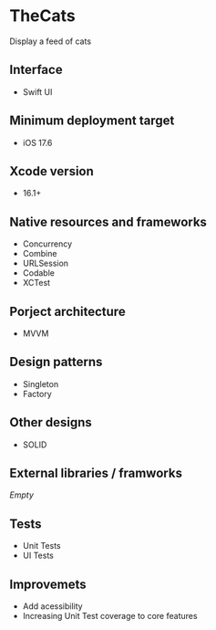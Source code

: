 
# TheCats
 Display a feed of cats

## Interface
- Swift UI

## Minimum deployment target
- iOS 17.6

## Xcode version
- 16.1+

## Native resources and frameworks
- Concurrency
- Combine
- URLSession
- Codable
- XCTest

## Porject architecture
- MVVM

## Design patterns 
- Singleton
- Factory

## Other designs 
- SOLID

## External libraries / framworks
_Empty_

## Tests
- Unit Tests
- UI Tests

## Improvemets 
- Add acessibility
- Increasing Unit Test coverage to core features